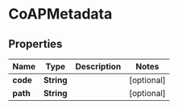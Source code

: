 

# CoAPMetadata

## Properties

Name | Type | Description | Notes
------------ | ------------- | ------------- | -------------
**code** | **String** |  |  [optional]
**path** | **String** |  |  [optional]



